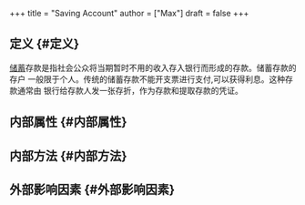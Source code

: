 +++
title = "Saving Account"
author = ["Max"]
draft = false
+++

## 定义 {#定义}

[储蓄](20210212173637-saving.md)存款是指社会公众将当期暂时不用的收入存入银行而形成的存款。储蓄存款的存户
一般限于个人。传统的储蓄存款不能开支票进行支付,可以获得利息。这种存款通常由
银行给存款人发一张存折，作为存款和提取存款的凭证。


## 内部属性 {#内部属性}


## 内部方法 {#内部方法}


## 外部影响因素 {#外部影响因素}
